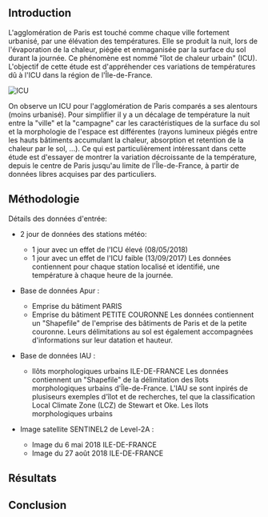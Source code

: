## Introduction

  L'agglomération de Paris est touché comme chaque ville fortement urbanisé, par une élévation des températures. Elle se produit la nuit, lors de l'évaporation de la chaleur, piégée et enmaganisée par la surface du sol durant la journée. Ce phénomène est nommé "îlot de chaleur urbain" (ICU). L'objectif de cette étude est d'appréhender ces variations de températures dû à l'ICU dans la région de l'Île-de-France. 
  
![ICU](https://user-images.githubusercontent.com/48625647/57012244-c1964d80-6c05-11e9-8856-b8f15a350615.png)  
  
  On observe un ICU pour l'agglomération de Paris comparés a ses alentours (moins urbanisé). Pour simplifier il y a un décalage de température la nuit entre la "ville" et la "campagne" car les caractéristiques de la surface du sol et la morphologie de l'espace est différentes (rayons lumineux piégés entre les hauts bâtiments accumulant la chaleur, absorption et retention de la chaleur par le sol, ...). Ce qui est particulièrement intéressant dans cette étude est d'essayer de montrer la variation décroissante de la température, depuis le centre de Paris jusqu'au limite de l'Île-de-France, à partir de données libres acquises par des particuliers.
  


## Méthodologie

Détails des données d'entrée:

- 2 jour de données des stations météo: 
    - 1 jour avec un effet de l'ICU élevé (08/05/2018)
    - 1 jour avec un effet de l'ICU faible (13/09/2017)
Les données contiennent pour chaque station localisé et identifié, une température à chaque heure de la journée.

- Base de données Apur :
    - Emprise du bâtiment PARIS
    - Emprise du bâtiment PETITE COURONNE
Les données contiennent un "Shapefile" de l'emprise des bâtiments de Paris et de la petite couronne. Leurs délimitations au sol est également accompagnées d'informations sur leur datation et hauteur.

- Base de données IAU :
    - Ilôts morphologiques urbains ILE-DE-FRANCE
Les données contiennent un "Shapefile" de la délimitation des îlots morphologiques urbains d'Île-de-France. L'IAU se sont inpirés de plusiseurs exemples d'îlot et de recherches, tel que la classification Local Climate Zone (LCZ) de Stewart et Oke. Les îlots morphologiques urbains
    
- Image satellite SENTINEL2 de Level-2A :
    - Image du 6 mai 2018 ILE-DE-FRANCE
    - Image du 27 août 2018 ILE-DE-FRANCE

    



## Résultats


## Conclusion
